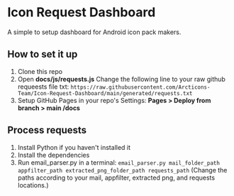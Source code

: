 # Icon Request Dashboard
A simple to setup dashboard for Android icon pack makers. 

## How to set it up

1. Clone this repo
2. Open **docs/js/requests.js** Change the following line to your raw github requeests file txt: `https://raw.githubusercontent.com/Arcticons-Team/Icon-Request-Dashboard/main/generated/requests.txt`
3. Setup GitHub Pages in your repo's Settings: **Pages > Deploy from branch > main /docs**

## Process requests

1. Install Python if you haven't installed it
2. Install the dependencies
3. Run email_parser.py in a terminal: `email_parser.py mail_folder_path appfilter_path extracted_png_folder_path requests_path`
   (Change the paths according to your mail, appfilter, extracted png, and requests locations.) 
